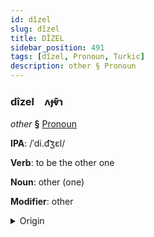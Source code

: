 ```yaml
---
id: dîzel
slug: dîzel
title: DÎZEL
sidebar_position: 491
tags: [dîzel, Pronoun, Turkic]
description: other § Pronoun
---
```


### dîzel&emsp;<span kind="abugida">ʌɟⱴ͊ɿ</span>

*other* **§** [Pronoun](../../tags/Pronoun)

**IPA**: /ˈdi.d͡ʒɛl/

**Verb**: to be the other one

**Noun**: other (one)

**Modifier**: other

<details>
    <summary>Origin</summary>
    Azerbaijani digər [ˈdid͡ʒær]<br/>
    <em>Turkic Language Family</em>
</details>